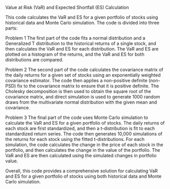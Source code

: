 Value at Risk (VaR) and Expected Shortfall (ES) Calculation

This code calculates the VaR and ES for a given portfolio of stocks using historical data and Monte Carlo simulation. The code is divided into three parts:

Problem 1
The first part of the code fits a normal distribution and a Generalized T distribution to the historical returns of a single stock, and then calculates the VaR and ES for each distribution. The VaR and ES are plotted on a histogram of the returns, and the VaR and ES for both distributions are compared.

Problem 2
The second part of the code calculates the covariance matrix of the daily returns for a given set of stocks using an exponentially weighted covariance estimator. The code then applies a non-positive definite (non-PSD) fix to the covariance matrix to ensure that it is positive definite. The Cholesky decomposition is then used to obtain the square root of the covariance matrix, and direct simulation is used to generate 1000 random draws from the multivariate normal distribution with the given mean and covariance.

Problem 3
The final part of the code uses Monte Carlo simulation to calculate the VaR and ES for a given portfolio of stocks. The daily returns of each stock are first standardized, and then a t-distribution is fit to each standardized return series. The code then generates 10,000 simulations of the returns for each stock using the fitted t-distributions. For each simulation, the code calculates the change in the price of each stock in the portfolio, and then calculates the change in the value of the portfolio. The VaR and ES are then calculated using the simulated changes in portfolio value.

Overall, this code provides a comprehensive solution for calculating VaR and ES for a given portfolio of stocks using both historical data and Monte Carlo simulation.
